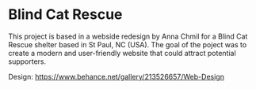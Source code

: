 # Blind Cat Rescue

This project is based in a webside redesign by Anna Chmil for a Blind Cat Rescue shelter based in St Paul, NC (USA). 
The goal of the poject was to create a modern and user-friendly website that could attract potential supporters.

Design: https://www.behance.net/gallery/213526657/Web-Design
